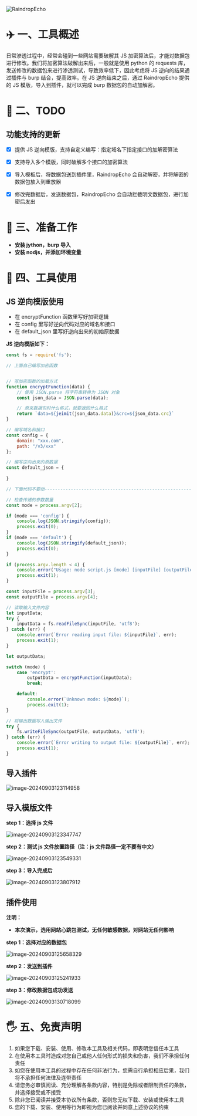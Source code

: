 ![RaindropEcho](README.assets/RaindropEcho.png)

# ✈️ 一、工具概述

日常渗透过程中，经常会碰到一些网站需要破解其 JS 加密算法后，才能对数据包进行修改。我们将加密算法破解出来后，一般就是使用 python 的 requests 库，发送修改的数据包来进行渗透测试，导致效率低下，因此考虑将 JS 逆向的结果通过插件与 burp 结合，提高效率。在 JS 逆向结束之后，通过 RaindropEcho 提供的 JS 模版，导入到插件，就可以完成 burp 数据包的自动加解密。



# 📝 二、TODO

## 功能支持的更新

* [x] 提供 JS 逆向模版，支持自定义编写：指定域名下指定接口的加解密算法
* [x] 支持导入多个模版，同时破解多个接口的加密算法
* [x] 导入模板后，将数据包送到插件里，RaindropEcho 会自动解密，并将解密的数据包放入到重放器
* [x] 修改完数据后，发送数据包，RaindropEcho 会自动拦截明文数据包，进行加密后发出



# 🚨 三、准备工作

- **安装 jython，burp 导入**
- **安装 nodjs，并添加环境变量**



# 🐉 四、工具使用

## JS 逆向模版使用

- 在 encryptFunction 函数里写好加密逻辑
- 在 config 里写好逆向代码对应的域名和接口
- 在 default_json 里写好逆向出来的初始原数据

**JS 逆向模版如下：**

```js
const fs = require('fs');

// 上面自己编写加密函数


// 写加密函数的加载方式
function encryptFunction(data) {
    // 使用 JSON.parse 将字符串转换为 JSON 对象
    const json_data = JSON.parse(data);

    // 原来数据包时什么格式，就要返回什么格式
    return `data=${jeimit(json_data.data)}&crc=${json_data.crc}`
}

// 编写域名和接口
const config = {
    domain: "xxx.com",
    path: "/v3/xxx"
};

// 编写逆向出来的原数据
const default_json = {
  
}

// 下面代码不要动---------------------------------------------------------------

// 检查传递的参数数量
const mode = process.argv[2];

if (mode === 'config') {
    console.log(JSON.stringify(config));
    process.exit(0);
}
if (mode === 'default') {
    console.log(JSON.stringify(default_json));
    process.exit(0);
}

if (process.argv.length < 4) {
    console.error("Usage: node script.js [mode] [inputFile] [outputFile]");
    process.exit(1);
}

const inputFile = process.argv[3];
const outputFile = process.argv[4];

// 读取输入文件内容
let inputData;
try {
    inputData = fs.readFileSync(inputFile, 'utf8');
} catch (err) {
    console.error(`Error reading input file: ${inputFile}`, err);
    process.exit(1);
}

let outputData;

switch (mode) {
    case 'encrypt':
        outputData = encryptFunction(inputData);
        break;

    default:
        console.error(`Unknown mode: ${mode}`);
        process.exit(1);
}

// 将输出数据写入输出文件
try {
    fs.writeFileSync(outputFile, outputData, 'utf8');
} catch (err) {
    console.error(`Error writing to output file: ${outputFile}`, err);
    process.exit(1);
}
```



## 导入插件

![image-20240903123114958](README.assets/image-20240903123114958.png)



## 导入模版文件

**step 1：选择 js 文件**

![image-20240903123347747](README.assets/image-20240903123347747.png)



**step 2：测试 js 文件放置路径（注：js 文件路径一定不要有中文）**

![image-20240903123549331](README.assets/image-20240903123549331.png)



**step 3：导入完成后**

![image-20240903123807912](README.assets/image-20240903123807912.png)



## 插件使用

**注明：**

- **本次演示，选用网站心跳包测试，无任何敏感数据，对网站无任何影响**



**step 1：选择对应的数据包**

![image-20240903125658329](README.assets/image-20240903125658329.png)



**step 2：发送到插件**

![image-20240903125241933](README.assets/image-20240903125241933.png)



**step 3：修改数据包成功发送**

![image-20240903130718099](README.assets/image-20240903130718099.png)



# 🖐 五、免责声明

1. 如果您下载、安装、使用、修改本工具及相关代码，即表明您信任本工具
2. 在使用本工具时造成对您自己或他人任何形式的损失和伤害，我们不承担任何责任
3. 如您在使用本工具的过程中存在任何非法行为，您需自行承担相应后果，我们将不承担任何法律及连带责任
4. 请您务必审慎阅读、充分理解各条款内容，特别是免除或者限制责任的条款，并选择接受或不接受
5. 除非您已阅读并接受本协议所有条款，否则您无权下载、安装或使用本工具
6. 您的下载、安装、使用等行为即视为您已阅读并同意上述协议的约束
